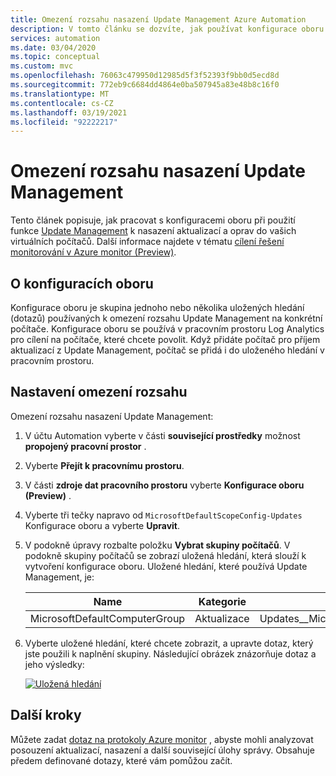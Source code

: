 ```yaml
---
title: Omezení rozsahu nasazení Update Management Azure Automation
description: V tomto článku se dozvíte, jak používat konfigurace oboru k omezení rozsahu nasazení Update Management.
services: automation
ms.date: 03/04/2020
ms.topic: conceptual
ms.custom: mvc
ms.openlocfilehash: 76063c479950d12985d5f3f52393f9bb0d5ecd8d
ms.sourcegitcommit: 772eb9c6684dd4864e0ba507945a83e48b8c16f0
ms.translationtype: MT
ms.contentlocale: cs-CZ
ms.lasthandoff: 03/19/2021
ms.locfileid: "92222217"
---
```

# <a name="limit-update-management-deployment-scope"></a>Omezení rozsahu nasazení Update Management

Tento článek popisuje, jak pracovat s konfiguracemi oboru při použití funkce [Update Management](overview.md) k nasazení aktualizací a oprav do vašich virtuálních počítačů. Další informace najdete v tématu [cílení řešení monitorování v Azure monitor (Preview)](../../azure-monitor/insights/solution-targeting.md).

## <a name="about-scope-configurations"></a>O konfiguracích oboru

Konfigurace oboru je skupina jednoho nebo několika uložených hledání (dotazů) používaných k omezení rozsahu Update Management na konkrétní počítače. Konfigurace oboru se používá v pracovním prostoru Log Analytics pro cílení na počítače, které chcete povolit. Když přidáte počítač pro příjem aktualizací z Update Management, počítač se přidá i do uloženého hledání v pracovním prostoru.

## <a name="set-the-scope-limit"></a>Nastavení omezení rozsahu

Omezení rozsahu nasazení Update Management:

1. V účtu Automation vyberte v části **související prostředky** možnost **propojený pracovní prostor** .

2. Vyberte **Přejít k pracovnímu prostoru**.

3. V části **zdroje dat pracovního prostoru** vyberte **Konfigurace oboru (Preview)** .

4. Vyberte tři tečky napravo od  `MicrosoftDefaultScopeConfig-Updates` Konfigurace oboru a vyberte **Upravit**.

5. V podokně úpravy rozbalte položku **Vybrat skupiny počítačů**. V podokně skupiny počítačů se zobrazí uložená hledání, která slouží k vytvoření konfigurace oboru. Uložené hledání, které používá Update Management, je:

    |Name     |Kategorie  |Alias  |
    |---------|---------|---------|
    |MicrosoftDefaultComputerGroup     | Aktualizace        | Updates__MicrosoftDefaultComputerGroup         |

6. Vyberte uložené hledání, které chcete zobrazit, a upravte dotaz, který jste použili k naplnění skupiny. Následující obrázek znázorňuje dotaz a jeho výsledky:

    [![Uložená hledání](./media/scope-configuration/logsearch.png)](./media/scope-configuration/logsearch-expanded.png#lightbox)

## <a name="next-steps"></a>Další kroky

Můžete zadat [dotaz na protokoly Azure monitor](query-logs.md) , abyste mohli analyzovat posouzení aktualizací, nasazení a další související úlohy správy. Obsahuje předem definované dotazy, které vám pomůžou začít.
